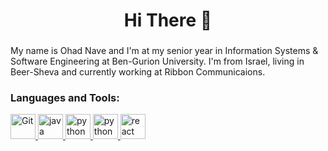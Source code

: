 
<h1 align="center">Hi There 👋</h1>
<h3 align="center"></h3>

My name is Ohad Nave and I'm at my senior year in Information Systems & Software Engineering at Ben-Gurion University.
I'm from Israel, living in Beer-Sheva and currently working at Ribbon Communicaions.


<h3 align="left">Languages and Tools:</h3>
<p align="left"> 
  <a href="https://git-scm.com/" target="_blank"> <img src="https://www.vectorlogo.zone/logos/git-scm/git-scm-icon.svg" alt="Git" width="40" height="40"/> </a> 
  <a href="https://www.java.com" target="_blank"> <img src="https://www.vectorlogo.zone/logos/java/java-icon.svg" alt="java" width="40" height="40"/> </a> 
  <a href="https://www.python.org" target="_blank"> <img src="https://www.vectorlogo.zone/logos/python/python-icon.svg" alt="python" width="40" height="40"/> </a> 
  <a href="https://www.javascript.com/" target="_blank"> <img src="https://www.vectorlogo.zone/logos/javascript/javascript-icon.svg" alt="python" width="40" height="40"/> </a> 
  <a href="https://v4-alpha.getbootstrap.com/about/brand/" target="_blank"> <img src="https://www.vectorlogo.zone/logos/getbootstrap/getbootstrap-icon.svg" alt="react" width="40" height="40"/> </a> 
</p>

